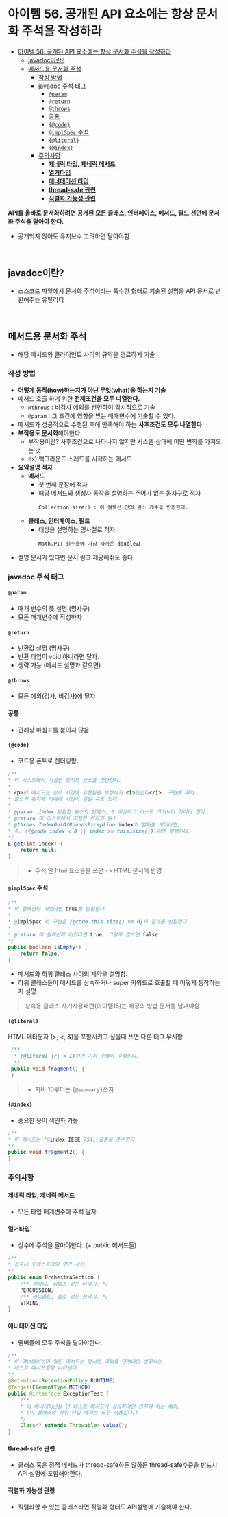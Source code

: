 # 아이템 56. 공개된 API 요소에는 항상 문서화 주석을 작성하라

- [아이템 56. 공개된 API 요소에는 항상 문서화 주석을 작성하라](#아이템-56-공개된-api-요소에는-항상-문서화-주석을-작성하라)
  - [javadoc이란?](#javadoc이란)
  - [메서드용 문서화 주석](#메서드용-문서화-주석)
    - [작성 방법](#작성-방법)
    - [javadoc 주석 태그](#javadoc-주석-태그)
      - [`@param`](#param)
      - [`@return`](#return)
      - [`@throws`](#throws)
      - [공통](#공통)
      - [`{@code}`](#code)
      - [`@implSpec` 주석](#implspec-주석)
      - [`{@literal}`](#literal)
      - [`{@index}`](#index)
    - [주의사항](#주의사항)
      - [**제네릭 타입, 제네릭 메서드**](#제네릭-타입-제네릭-메서드)
      - [**열거타입**](#열거타입)
      - [**애너테이션 타입**](#애너테이션-타입)
      - [**thread-safe 관련**](#thread-safe-관련)
      - [**직렬화 가능성 관련**](#직렬화-가능성-관련)


**API를 올바로 문서화하려면 공개된 모든 클래스, 인터페이스, 메서드, 필드 선언에 문서화 주석을 달아야 한다.** 
- 공개되지 않아도 유지보수 고려하면 달아야함 

<br/>

## javadoc이란?
- 소스코드 파일에서 문서화 주석이라는 특수한 형태로 기술된 설명을 API 문서로 변환해주는 유틸리티

<br/>

## 메서드용 문서화 주석 
- 해당 메서드와 클라이언트 사이의 규약을 명료하게 기술
### 작성 방법
- **어떻게 동작(how)하는지가 아닌 무엇(what)을 하는지 기술**  
- 메서드 호출 하기 위한 **전제조건을 모두 나열한다.**
  - `@throws` : 비검사 예외를 선언하여 암시적으로 기술
  - `@param` : 그 조건에 영향을 받는 매개변수에 기술할 수 있다.
- 메서드가 성공적으로 수행된 후에 만족해야 하는 **사후조건도 모두 나열한다.**
- **부작용도 문서화**해야한다.
  - 부작용이란? 사후조건으로 나타나지 않지만 시스템 상태에 어떤 변화를 가져오는 것
  - ex) 백그라운드 스레드를 시작하는 메서드 
- **요약설명 적자**
  - **메서드** 
    - 첫 번째 문장에 적자
    - 해당 메서드와 생성자 동작을 설명하는 주어가 없는 동사구로 적자
        ```
        Collection.size() : 이 컬렉션 안의 원소 개수를 반환한다.
        ```
  - **클래스, 인터페이스, 필드**
    - 대상을 설명하는 명사절로 적자
        ``` 
        Math.PI: 원주율에 가장 까까운 double값
        ```
- 설명 문서가 있다면 문서 링크 제공해줘도 좋다.
### javadoc 주석 태그
#### `@param`
  - 매개 변수의 뜻 설명 (명사구)
  - 모든 매개변수에 작성하자
#### `@return`
  - 반환값 설명 (명사구)
  - 반환 타입이 void 아니라면 달자.
  - 생략 가능 (메서드 설명과 같으면)
#### `@throws`
  - 모든 예외(검사, 비검사)에 달자
#### 공통
  - 관례상 마침표를 붙이지 않음
#### `{@code}` 
  - 코드용 폰트로 렌더링함.
```java
/**
* 이 리스트에서 지정한 위치의 원소를 반환한다.
*
* <p>이 메서드는 상수 시간에 수행됨을 보장하지 <i>않는다</i>. 구현에 따라
* 원소의 위치에 비례해 시간이 걸릴 수도 있다.
*
* @param  index 반환할 원소의 인덱스; 0 이상이고 리스트 크기보다 작아야 한다.
* @return 이 리스트에서 지정한 위치의 원소
* @throws IndexOutOfBoundsException index가 범위를 벗어나면,
* 즉, ({@code index < 0 || index >= this.size()})이면 발생한다.
*/
E get(int index) {
    return null;
}
```
> - 주석 안 html 요소들을 쓰면 -> HTML 문서에 반영
#### `@implSpec` 주석
```java
/**
* 이 컬렉션이 비었다면 true를 반환한다.
*
* @implSpec 이 구현은 {@code this.size() == 0}의 결과를 반환한다.
*
* @return 이 컬렉션이 비었다면 true, 그렇지 않으면 false
*/
public boolean isEmpty() {
    return false;
}
```
- 메서드와 하위 클래스 사이의 계약을 설명함.
- 하위 클래스들이 메서드를 상속하거나 super 키워드로 호출할 때 어떻게 동작하는지 설명

> 상속용 클래스 자기사용패턴(아이템15)는 재정의 방법 문서를 남겨야함

#### `{@literal}`
HTML 메타문자 (>, <, &)을 포함시키고 싶을때 쓰면 다른 태그 무시함
```java
 /**
  * {@literal |r| < 1}이면 기하 수열이 수렴한다.
  */
 public void fragment() {
 }
```
> - 자바 10부터는 `{@summary}`쓰자
#### `{@index}`
- 중요한 용어 색인화 가능 
```java
/**
* 이 메서드는 {@index IEEE 754} 표준을 준수한다.
*/
public void fragment2() {
}
```
### 주의사항
#### **제네릭 타입, 제네릭 메서드** 
  - 모든 타입 매개변수에 주석 달자
#### **열거타입**
  - 상수에 주석을 달아야한다. (+ public 메서드들)
```java
/**
* 심포니 오케스트라의 악기 세션.
*/
public enum OrchestraSection {
    /** 탐파니, 심벌즈 같은 타악기. */
    PERCUSSION,
    /** 바이올린, 첼로 같은 현악기. */
    STRING;
}
```
#### **애너테이션 타입**
  -  멤버들에 모두 주석을 달아야한다.
```java
/**
* 이 애너테이션이 달린 메서드는 명시한 예외를 던져야만 성공하는
* 테스트 메서드임을 나타낸다.
*/
@Retention(RetentionPolicy.RUNTIME)
@Target(ElementType.METHOD)
public @interface ExceptionTest {
    /**
    * 이 애너테이션을 단 테스트 메서드가 성공하려면 던져야 하는 예외.
    * (이 클래스의 하위 타입 예외는 모두 허용된다.)
    */
    Class<? extends Throwable> value();
}
```
#### **thread-safe 관련**
  - 클래스 혹은 정적 메서드가 thread-safe하든 않하든 thread-safe수준을 반드시 API 설명에 포함해야한다.
#### **직렬화 가능성 관련**
  - 직렬화할 수 있는 클래스라면 직렬화 형태도 API설명에 기술해야 한다.